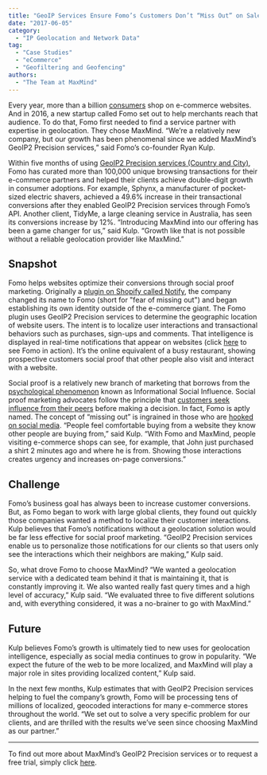 ```yaml
---
title: "GeoIP Services Ensure Fomo’s Customers Don’t “Miss Out” on Sales"
date: "2017-06-05"
category:
  - "IP Geolocation and Network Data"
tag:
  - "Case Studies"
  - "eCommerce"
  - "Geofiltering and Geofencing"
authors:
  - "The Team at MaxMind"
---
```


Every year, more than a billion
[consumers](https://www.digitalcommerce360.com/2015/03/31/number-global-online-shoppers-will-grow-50-2018/)
shop on e-commerce websites. And in 2016, a new startup called Fomo set out to
help merchants reach that audience. To do that, Fomo first needed to find a
service partner with expertise in geolocation. They chose MaxMind. “We’re a
relatively new company, but our growth has been phenomenal since we added
MaxMind’s GeoIP2 Precision services,” said Fomo’s co-founder Ryan Kulp.

Within five months of using [GeoIP2 Precision services (Country and
City)](https://www.maxmind.com/en/geoip2-precision-services), Fomo has curated
more than 100,000 unique browsing transactions for their e-commerce partners and
helped their clients achieve double-digit growth in consumer adoptions. For
example, Sphynx, a manufacturer of pocket-sized electric shavers, achieved a
49.6% increase in their transactional conversions after they enabled GeoIP2
Precision services through Fomo’s API. Another client, TidyMe, a large cleaning
service in Australia, has seen its conversions increase by 12%. “Introducing
MaxMind into our offering has been a game changer for us,” said Kulp. “Growth
like that is not possible without a reliable geolocation provider like MaxMind.”

## Snapshot

Fomo helps websites optimize their conversions through social proof marketing.
Originally a [plugin on Shopify called Notify](https://apps.shopify.com/fomo),
the company changed its name to Fomo (short for "fear of missing out") and began
establishing its own identity outside of the e-commerce giant. The Fomo plugin
uses GeoIP2 Precision services to determine the geographic location of website
users. The intent is to localize user interactions and transactional behaviors
such as purchases, sign-ups and comments. That intelligence is displayed in
real-time notifications that appear on websites (click
[here](https://www.usefomo.com/solutions/super-sized) to see Fomo in action).
It’s the online equivalent of a busy restaurant, showing prospective customers
social proof that other people also visit and interact with a website.

Social proof is a relatively new branch of marketing that borrows from the
[psychological phenomenon](https://en.wikipedia.org/wiki/Social_proof) known as
Informational Social Influence. Social proof marketing advocates follow the
principle that [customers seek influence from their
peers](https://www.forbes.com/sites/miketempleman/2017/04/03/6-ways-to-integrate-social-proof-in-your-saas-marketing-strategy/#7e27d93585f8)
before making a decision. In fact, Fomo is aptly named. The concept of “missing
out” is ingrained in those who are [hooked on social
media](https://psychcentral.com/blog/fear-of-missing-out). “People feel
comfortable buying from a website they know other people are buying from,” said
Kulp. “With Fomo and MaxMind, people visiting e-commerce shops can see, for
example, that John just purchased a shirt 2 minutes ago and where he is from.
Showing those interactions creates urgency and increases on-page conversions.”

## Challenge

Fomo’s business goal has always been to increase customer conversions. But, as
Fomo began to work with large global clients, they found out quickly those
companies wanted a method to localize their customer interactions. Kulp believes
that Fomo’s notifications without a geolocation solution would be far less
effective for social proof marketing. “GeoIP2 Precision services enable us to
personalize those notifications for our clients so that users only see the
interactions which their neighbors are making,” Kulp said.

So, what drove Fomo to choose MaxMind? “We wanted a geolocation service with a
dedicated team behind it that is maintaining it, that is constantly improving
it. We also wanted really fast query times and a high level of accuracy,” Kulp
said. “We evaluated three to five different solutions and, with everything
considered, it was a no-brainer to go with MaxMind.”

## Future

Kulp believes Fomo’s growth is ultimately tied to new uses for geolocation
intelligence, especially as social media continues to grow in popularity. “We
expect the future of the web to be more localized, and MaxMind will play a major
role in sites providing localized content,” Kulp said.

In the next few months, Kulp estimates that with GeoIP2 Precision services
helping to fuel the company’s growth, Fomo will be processing tens of millions
of localized, geocoded interactions for many e-commerce stores throughout the
world. “We set out to solve a very specific problem for our clients, and are
thrilled with the results we’ve seen since choosing MaxMind as our partner.”

* * *

To find out more about MaxMind’s GeoIP2 Precision services or to request a free
trial, simply click
[here](https://www.maxmind.com/en/geoip2-precision-services).
